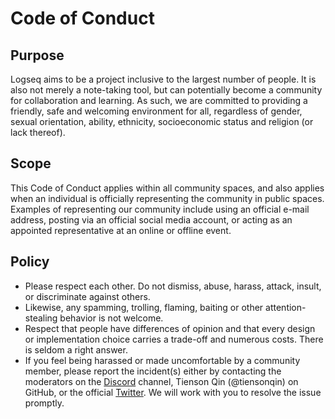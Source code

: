 # Code of Conduct

## Purpose

Logseq aims to be a project inclusive to the largest number of people. It is also not merely a note-taking tool, but can potentially become a community for collaboration and learning. As such, we are committed to providing a friendly, safe and welcoming environment for all, regardless of gender, sexual orientation, ability, ethnicity, socioeconomic status and religion (or lack thereof).

## Scope

This Code of Conduct applies within all community spaces, and also applies when an individual is officially representing the community in public spaces. Examples of representing our community include using an official e-mail address, posting via an official social media account, or acting as an appointed representative at an online or offline event.

## Policy

- Please respect each other. Do not dismiss, abuse, harass, attack, insult, or discriminate against others.
- Likewise, any spamming, trolling, flaming, baiting or other attention-stealing behavior is not welcome.
- Respect that people have differences of opinion and that every design or implementation choice carries a trade-off and numerous costs. There is seldom a right answer.
- If you feel being harassed or made uncomfortable by a community member, please report the incident(s) either by contacting the moderators on the [Discord](https://discord.gg/KpN4eHY) channel, Tienson Qin (@tiensonqin) on GitHub, or the official [Twitter](https://twitter.com/logseq). We will work with you to resolve the issue promptly.

